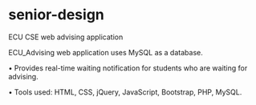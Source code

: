 # senior-design
ECU CSE web advising application

ECU_Advising web application uses MySQL as a database.

• Provides real-time waiting notification for students who are waiting for advising.

• Tools used: HTML, CSS, jQuery, JavaScript, Bootstrap, PHP, MySQL.
